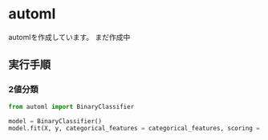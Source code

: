 # automl
automlを作成しています。
まだ作成中

## 実行手順
### 2値分類
```python
from automl import BinaryClassifier

model = BinaryClassifier()
model.fit(X, y, categorical_features = categorical_features, scoring = scoring)
```
